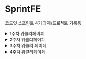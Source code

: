 # SprintFE
코드잇 스프린트 4기 과제/프로젝트 기록용

<details>
  <summary>1주차 위클리페이퍼</summary>

  ## CSS의 Cascading에 대해 설명해 주세요.<br>
  <b>CSS</b>는 <b>Cascading Style Sheet</b>의 약자로, 계층을 가진 스타일시트이다.<br>
  여기서 계층이란 스타일시트의 적용방식이 정해진 <b>우선순위 규칙</b>들에 의해 적용이 된다는 의미이다.<br>
  즉 같은 요소에 여러 다른 스타일이 중복되어 적용될 때, 우선순위가 높은 스타일시트만 적용되는 것이다.<br>
  정해진 규칙에는 다음과 같이 3개가 있다.<br>
  <ul>
    <li>중요도</li>
    <li>명시도</li>
    <li>코드순서</li>
  </ul>
  <br>
  <h3>중요도</h3>
  중요도는 <b>스타일이 선언된 위치</b>에 따라서 우선순위를 매기는 규칙이다.<br>
  스타일시트를 적용하는 위치는 크게 <b>브라우저</b>, <b>제작자</b>, <b>사용자</b>로 나눌 수 있다.<br>
  여기서 브라우저, 제작자, 사용자는 다음과 같은 의미를 갖고 있다.<br>
  <ul>
    <li>브라우저(browser): 크롬, 사파리 등 각 브라우저가 갖고 있는 기본 스타일</li>
    <li>제작자(author): css파일과 같이 웹 문서를 개발한 개발자가 설정한 스타일</li>
    <li>사용자(user): 해당 웹 페이지를 사용하는 사용자의 브라우저, os 상에서 설정한 옵션</li>
  </ul>
  <br>
  여기서 우선순위는 <b>사용자 > 제작자 > 브라우저</b>순으로 적용된다.<br>
  <br>
  <h3>명시도</h3>
  명시도는 셀렉터가 <b>가리키는 것이 명확</b>할수록 우선순위를 높게 주는 것을 의미한다.<br>
  명시도에서는 <b>인라인 > id > class > 태그</b>순으로 우선순위를 갖게 된다.<br>
  <ul>
    <li>인라인 - 하나의 태그 내에서만 적용가능 따라서 높은 우선순위를 갖는다</li>
    <li>id - 문서 내에서 하나만 적용가능 따라서 비교적 높은 우선순위를 갖는다</li>
    <li>class - 문서 내에서 여러번 적용가능 따라서 비교적 낮은 우선순위를 갖는다</li>
    <li>태그 - 모든 문서에서 적용가능 따라서 가장 낮은 우선순위를 갖는다.</li>
  </ul>
  <br>
  <h3>코드 순서</h3>
  코드 순서는 소스의 코드 작성 순서에 따라 우선순위를 높게 주는 것을 의미한다.<br>
  코드 순서는 <b>나중에 작성한 스타일</b>이 우선적으로 적용된다.
</details>
<details>
  <summary>2주차 위클리페이퍼</summary>
  
  ## 시맨틱 태그를 사용하면 좋은 점을 설명해주세요<br>
  ### 시맨틱 태그 정의<br>
  시맨틱 태그는 포함된 내부 태그들이 특정한 의미를 갖고 있는 태그를 뜻하며, 다음과 같은 태그들이 존재한다<br>
  <ul>
    <li>header: 문서의 맨 윗부분으로 페이지의 제목과 같은 소개 내용을 포함</li>
    <li>footer: 문서의 맨 끝부분으로 저작권 정보, 연락처, 사이트맵, 관련 링크들을 포함</li>
    <li>nav: 내비게이션 링크 모음을 의미하는 태그</li>
    <li>main: 메인 내용을 포함. 문서 내이서 유일하게 존재해야함</li>
    <li>section: 문서의 독립적인 일부분을 의미하는 태그. 주로 제목이 포함된 것이 일반적</li>
    <li>article: 그 자체로 의미가 있는 웹사이트의 부분이며, 독립적으로 재사용되도록 의도된 태그</li>
    <li>aside: 간접적으로 문서와 관련된 내용을 나타내는 태그로 사이드바, 콜아웃 상자로 사용된다 </li>
  </ul>
  
  ### 시맨틱 태그의 이점 <br>
  <b>1. 접근성 향상</b><br>
  시맨틱 태그를 사용하면 화면 판독기, 키보드 또는 음성 명령과 같은 보조 기술에게 유용한 정보와 단서를 제공할 수 있다.<br>
  이를 통해서 신체적, 인지적 장애가 있는 사람들을 포함하여 모든 사람에게 다양한 섹션을 명확하게 정의하고 웹 전체의 일관성을 <br>
  유지함으로써 쉽게 웹 사이트를 접근할 수 있게 된다.<br>
  <br>
  <b>2. SEO(검색엔진최적화) 향상</b><br>
  시맨틱 태그를 이용함으로써 검색엔진이 웹 페이지를 좀 더 명확하게 파악, 분석할 수 있어서 시맨틱 태그를 사용하지 않는<br>
  다른 페이지와 비교했을 때, 더 높은 검색 우선순위에 포함된다. 또한 이용자들의 입장에서 원하는 내용을 더 쉽게 찾을 수 있게 된다.<br>
  <br>
  <b>3. 코드 생산성 향상</b><br>
  시맨틱 태그를 이용하면, 개발자의 입장에서 더 쉽고 빠르게 코드를 이해할 수 있어서 수정해야 하는 부분을 찾기 더 쉬워진다.<br>
  또한 코드를 재사용하기에 용이해서 생산적인 측면에서도 유리하다.<br>
  <br>
  <br>

  ## Position의 속성들과 각각의 특징을 설명해주세요.<br>
  Position은 html에서 해당 요소를 어떠한 방식으로 배치할 지 정의하는 속성으로, position 속성에는 다음과 같은 것들이 있다.<br>
  <ul>
    <li>static</li>
    <li>relative</li>
    <li>absolute</li>
    <li>fixed</li>
    <li>sticky</li>
  </ul>
  
<b>static</b><br>
static은 position의 기본적인 상태로, 모든 태그들이 오른쪽 또는 아래 방향으로 html 문서 상에서 원래 있어야하는 위치에 배치된다.<br>
따라서 top, left, bottom, right의 속성이 모두 무시된다.<br>
<br>
<b>relative</b><br>
relative는 기존 static의 상태에서 원래 위치에서 상대적으로 벗어나게 배치된다.<br>
상대적으로 배치되기 때문에 top, left, bottom, right 속성이 적용되지만, 다른 요소들에게는 영향을 주지 않는다.<br>
<br>
<b>Absolute</b><br>
absolute는 자신이 아닌 상위 요소 중 position 속성 값이 static이 아닌 요소를 기준으로 원래 위치에서 벗어나 독립적으로 배치된다<br>
이때 상위 요소의 position 속성 값이 전부 static인 경우 최상위 요소를 기준으로 배치된다.<br>
따라서 position이 relative인 상위요소를 기준으로 top, left, bottom, right 속성이 적용되고, 다른 요소들의 위치도 영향을 미친다.<br>
<br>
<b>fixed</b><br>
fixed는 viewport를 기준으로 특정 부분에 고정되어 움직이지 않도록 배치된다.<br>
따라서 top, left, bottom, right의 기준이 사용자의 화면을 기준으로 적용되고 글의 흐름에서 완전히 벗어나기 때문에 다른 요소들의 위치에 영향을 미치지 않는다.<br>
<br>
<b>sticky</b><br>
sticky는 원래의 위치에 배치되었다가, 스크롤을 통해서 정해진 위치를 벗어나면 fixed처럼 특정 부분에 고정되어 배치된다.<br>
sticky의 경우 top, left, bottom, right 중 적어도 하나의 속성 값을 설정해야 하며, 해당 값을 기준으로 fixed로 변경된다.
</details>
<details>
  <summary>3주차 위클리 페이퍼</summary>
  
  ## Git에서 branch merge 방법들과 각 방법의 특징을 설명해 주세요.
  ### Git merge
  git에서 merge는 branch를 다른 branch로 합치는 과정으로, merge의 기본 단위는 브랜치이며, 커밋 단위로 합치기가 불가능하다.<br>
  merge 방식에는 다음과 같이 나뉜다.
  <ul>
    <li>Merge</li>
    <li>Squash</li>
    <li>Rebase</li>
  </ul>
  
  #### Merge
  
  ```bash
    $ git checkout main
    $ git merge branch
  ```
  가장 일반적인 merge방식으로, branch의 커밋 상태에 따라서 두 가지로 진행된다.
  
  ##### Fast-Forward Merge
  분기된 branch에서 기존 branch로 병합을 시도할 때, 기존 branch가 따로 커밋한 경우가 없을 경우, 기존 branch가 그대로 분기된 branch로 이동하는 방식이다. 특이점이라면 단순 이동이기 때문에 커밋이 발생하지 않으며 충돌 또한 발생하지 않는다.<br>
  ![image](https://github.com/armd482/SprintFE/assets/89967066/bb994a96-4b4b-40c5-b3d7-03fa2e182ac2)

  ##### 3-Way(Recursive) Merge
  Fast-Forward와는 다르게 기존 branch에서 새로운 커밋이 생겼으며, 이 상태에서 분기된 branch와 병합할 경우 기존 branch와 분기된 branch가 합쳐지는 과정에서 충돌이 발생한다. 충돌을 해결한 후에는 기존 branch에 새로운 merge commit이 발생한다.<br>
  ![image](https://github.com/armd482/SprintFE/assets/89967066/0b25e775-e34a-4630-8a45-2cfa2162f9db)

  
  #### Squash
  ```bash
    $ git checkout main
    $ git merge --squash branch
  ```
  Squash는 merge에 squash 옵션을 추면 실행되며, 분기된 branch의 모든 커밋을 하나로 합친 후에 기존 branch의 분기 이후의 커밋에 이어서 추가되는 방식으로 분기된 brahcn는 이후 제거된다.<br>
  ![image](https://github.com/armd482/SprintFE/assets/89967066/0ff9668c-0866-499e-934a-48f6bcddeaee)

  #### Rebase
  ```bash
    $ git checkout branch
    $ git rebase main
    $ git checkout main
    $ git merge branch
  ```
  Rebase는 분기된 branch에 있는 모든 커밋을 복사하여 그대로 기존 branch의 커밋에 이어서 추가되는 방식이다. 마찬가지로 분기된 branch는 제거된다. Squash와의 차이라면 Squash는 분기된 커밋을 하나의 커밋으로 합쳐서 추가되는 반면에 Rebase는 분기된 branch 커밋이 그대로 추가된다는 점이다. 마지막에 merge되는 방식은 Fast-Forward 방식가 동일하다.<br>
  ![image](https://github.com/armd482/SprintFE/assets/89967066/81d1eb79-bea2-4b70-ad9b-fdead263cf15)
  <br>
  <br>
  ## Git Flow 브랜치 전략에 대해 설명해 주세요.
  Git Flow는 <b>Main 브랜치</b>, <b>Develop 브랜치</b>, <b>Supporting 브랜치</b>로 구분되며 Supporting 브랜치에서 <b>Feature 브랜치</b>, <b>Release 브랜치</b>, <b>Hotfix 브랜치</b>로 구분하여 관리하는 전략으로 프로젝트의 <b>브랜치를 효과적으로 관리하기 위한 워크플로우</b>이다.

  ### Main 브랜치
  Main 브랜치는 <b>출시 가능한 프로덕션 코드</b>를 모아두는 브랜치이다. Main 브랜치는 프로젝트 시작 시 생성되며 개발 프로세스 전반에 결쳐 유지된다. 배포된 각 버전을 Tag를 이용해 표시해둔다.

  ### Develop 브랜치
  Develop 브랜치는 <b>다음 버전 개발을 위한 코드</b>를 모아두는 브랜치이다. 개발이 완료되면 Main 브랜치로 merge된다.
  
  ### Feature 브랜치
  Feature 브랜치는 <b>하나의 기능을 개발하기 위한 브랜치</b>이다. Develop 브랜치에서 생성하며, 기능이 개발 완료되면 다시 Develo 브랜치로 merge된다. Merge할 때 주의점은 히스토리가 특정 기능 단위로 묶이기 위해서 Fast-Forward로 merge하지 않고 Merge 커밋을 생성하여 merge를 해주어   야 한다.

  ### Release 브랜치
  Release 브랜치는 <b>소프트웨어 배포를 준비하기 위한 브랜치</b>이다. Develop 브랜치에서 생성하며, 버전 이름 등의 <b>소소한 데이터를 수정</b>하거나 <b>배포전 사소한 버그를 수정</b>하기 위해 사용된다. 배포 준비가 완료되면 Main과 Develop 브랜치에 둘다 merge한다. 이때 Main 브랜치에서는 태그를 이용하여 버전을 표시한다.

  ### Hotfix 브랜치
  Hotfix 브랜치는 <b>이미 배포된 버전에 문제가 발생했을 때를 위한 브랜치</b>이다. Main 브랜치에서 생성하며, 문제가 해결되면 Main과 Develop 브랜치에 둘 다 merge한다.
</details>
<details>
  <summary>4주차 위클리페이퍼</summary>

  ## 자바스크립트에서 얕은 복사(Shallow Copy)와 깊은 복사(Deep Copy)에 대해 설명해주세요.
  
  ### 데이터 타입
  자바 스크립트에는 다음과 같이 두가지 형태의 데이터 타입으로 나눌 수 있다.
  <ul>
    <li>기본형 데이터</li>
    <li>참조형 데이터</li>
  </ul>
  기본형 데이터는 Number, String, Boolean, Undefined, Null, Symbol로 총 6개이며, 이를 제외한 나머지 즉 객체를 참조형 데이터로 분류한다.<br>
  기본형 데이터와 참조형 데이터의 가장 큰 차이점은 메모리 할당에 있다.<br>
  기본형 데이터의 경우 해당 값 자체가 메모리에 할당되지만, 참조형 데이터는 해당 데이터를 가리키는 주소 값이 할당된다.<br>
  따라서 참조형 데이터를 복사할 때, 값 자체를 복사할 지 아니면 참조값을 복사할 지로 나눌 수 있다.

  ### 얕은 복사(Shallow Copy)
  얕은 복사는 <b>객체의 참조값을 복사</b>하는 것으로 다음과 같이 단순히 동등연산자를 이용하여 구현할 수 있다.
  
  ```javascript
  const data = {name: "aaa", age: 30}
  const data2 = data1;
  ```
  이때 data2의 name을 접근하면 기존 data데이터에서 name의 값을 가리키는 주소값을 그대로 받게 된다.<br>
  만약 아래와 같이 얕은 복사를 한 data2를 수정할 경우 data1은 어떤 식으로 표시될까?<br>
  
  ```javascript
  data2.name = "bbb";
  console.log(data2); // {name: "bbb", age: 30}
  console.log(data);  // {name: "bbb", age: 30}
  ```
  data의 값이 data2의 값과 동일하게 변경되었다<br>
  이는 기존 data과 data2가 동일하게 name의 "aaa"값을 가리킨 상태에서 data2의 name값을 변경하면, 주소 값이 아닌 name의 값을 변경한다.<br>
  이렇게되면 기존 data객체가 가리킨 name도 주소는 동일하지만 name의 값이 변경된 상태이므로, 변경된 name을 그대로 가리키게 된다.<br>
  즉 얕은 복사는 <b>하나의 데이터를 공유</b>하는 것이다.<br>

  ### 깊은 복사(Deep Copy)
  깊은 복사는 객체의 값 자체를 복사하는 것으로 얕은 복사와 달리 기존 데이터와의 참조가 완전히 끊어진 객체이다.<br>
  깊은 복사는 다음과 같은 방법으로 구현할 수 있다.<br>

  #### Object.assign()
  Object.assign()는 객체들의 열거 가능한(iterable) 속성을 복사하여 대상 객체에 같은 값으로 붙여넣는 메서드이다.<br>
  괄호 안에는 복사하려는 객체를 넣으면 되고, 여러 객체를 넣을 수 있다.<br>
  ```javascript
  const target = { a: 1, b: 2 };
  const source = { b: 4, c: 5 };

  const returnedTarget = Object.assign(target, source);

  console.log(target); // { a: 1, b: 4, c: 5 }
  ```

  #### 전개 연산자
  전개 연산자는 반복 가능한 객체에 대해서 객체를 하나씩 펼쳐서 리턴한다.<br>
  배열의 경우 [...data]로, 객체의 경우 {...data}로 함수의 경우 func(...data)로 구현할 수 있다<br>
  ```javascript
  const target = { a: 1, b: 2 };
  const source = { b: 4, c: 5 };

  const returnedTarget = {...target, ...source};

  console.log(target); //{ a: 1, b: 4, c: 5 }
  ```

  #### 재귀 함수
  재귀 함수를 이용하여 객체에 들어있는 원시 값을 하나씩 복사하여 구현할 수 있다.<br>
  ```javascript
  const copyObjectDeep = function (target){
    let result = {};
    if(typeof target === 'object' && target !== null){
    	for( var prop in target){
      	result[prop] = copyObjectDeep(target[prop]);
    	}
    }
    else{
    	  result = target
    }
    return result;
  };
  ```
  
  #### JSON.parse && JSON.stringify
  JSON은 JavaScript Object Notation의 약자로 데이터를 문자열 기반의 텍스트를 사용하여 데이터를 저장하고 전송하는 개방형 표준 파일 형식이다.<br>
  JSON은 객체와 동일하게 키-값 구조로 되어있으나, 타입은 String이다.<br>
  JSON.parse메소드는 json을 객체로 변환시키는 함수이며, JSON.stringify()는 객체를 json문자열로 변환하는 메소드이다.<br>
  이때 JSON.stringify()를 사용하면, 원본 객체와의 참조가 끊어진다.<br>
  하지만 위 방식은 함수의 경우 사용할 수 없다.<br>

  ```javascript
  const target = { a: 1, b: 2 };

  cost returnTarget = JSON.parse(JSON.stringify(target));

  console.log(target); //{ a: 1, b: 2 }
  ```

#### lodash 라이브러리 함수
lodash라이브러리를 이용하여 구현가능하다.<br>
lodash는 재귀함수를 이용하여 재귀적으로 값을 복사하는 방식을 이용하고 있다.<br>
```javascript
  import_from 'lodash'
  const target = { a: 1, b: 2 };

  cost returnTarget = _.cloneDeep(target);

  console.log(target); //{ a: 1, b: 2 }
  ```

깊은 복사의 경우 두 객체의 값만 동일할 뿐 참조 값이 아예 다르므로, 두 객체를 단순히 같은지 출력하면 False로 나온다.<br>
반면 얕은 복사는 두 객체의 참조값이 동일하기 때문에, true로 나온다.

```javascript
const data = {a: 1, b: 2};
const shallowData = data;
const deepData = {...data};

console.log(deepData === data); // false
console.log(shallowData === data); // true
```
</details>
